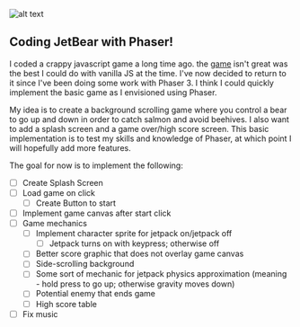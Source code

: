 ![alt text](http://www.bocifious.com/images/gallery/jetbear_big.png "JetBear! The Game!")

## Coding JetBear with Phaser!

I coded a crappy javascript game a long time ago.  the [game](http://www.bocifious.com/jetbear.html) isn't great was the best I could do with vanilla JS at the time. I've now decided to return to it since I've been doing some work with Phaser 3.  I think I could quickly implement the basic game as I envisioned using Phaser.

My idea is to create a background scrolling game where you control a bear to go up and down in order to catch salmon and avoid beehives. I also want to add a splash screen and a game over/high score screen.  This basic implementation is to test my skills and knowledge of Phaser, at which point I will hopefully add more features.

The goal for now is to implement the following:

* [ ] Create Splash Screen
* [ ] Load game on click
    * [ ] Create Button to start
* [ ] Implement game canvas after start click
* [ ] Game mechanics
    * [ ] Implement character sprite for jetpack on/jetpack off
        * [ ] Jetpack turns on with keypress; otherwise off
    * [ ] Better score graphic that does not overlay game canvas
    * [ ] Side-scrolling background
    * [ ] Some sort of mechanic for jetpack physics approximation (meaning - hold press to go up; otherwise gravity moves down)
    * [ ] Potential enemy that ends game
    * [ ] High score table
* [ ] Fix music